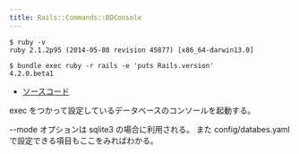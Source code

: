 ```yaml
---
title: Rails::Commands::BDConsole
---
```


```
$ ruby -v
ruby 2.1.2p95 (2014-05-80 revision 45877) [x86_64-darwin13.0]
```

```
$ bundle exec ruby -r rails -e 'puts Rails.version'
4.2.0.beta1
```

* [ソースコード](https://github.com/rails/rails/blob/v4.2.0.beta1/railties/lib/rails/commands/dbconsole.rb)

exec をつかって設定しているデータベースのコンソールを起動する。


--mode オプションは sqlite3 の場合に利用される。
また config/databes.yaml で設定できる項目もここをみればわかる。
